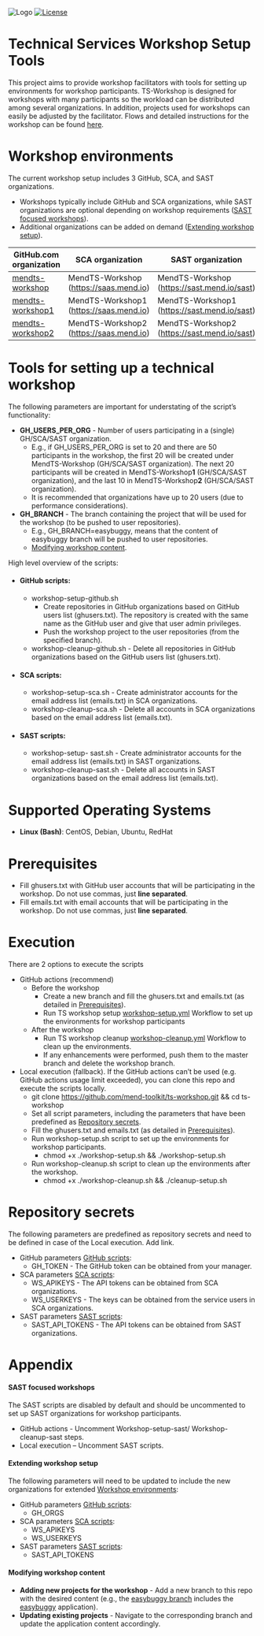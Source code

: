 ![Logo](https://resources.mend.io/mend-sig/logo/mend-dark-logo-horizontal.png)
[![License](https://img.shields.io/badge/License-Apache%202.0-yellowgreen.svg)](https://opensource.org/licenses/Apache-2.0)  
# Technical Services Workshop Setup Tools
This project aims to provide workshop facilitators with tools for setting up environments for workshop participants. TS-Workshop is designed for workshops with many participants so the workload can be distributed among several organizations.
In addition, projects used for workshops can easily be adjusted by the facilitator. Flows and detailed instructions for the workshop can be found [here](https://whitesource.atlassian.net/wiki/spaces/TES/pages/2500984892/Customer+Workshops).

# Workshop environments
The current workshop setup includes 3 GitHub, SCA, and SAST organizations.
- Workshops typically include GitHub and SCA organizations, while SAST organizations are optional depending on workshop requirements ([SAST focused workshops](#sast-focused-workshops)).
- Additional organizations can be added on demand ([Extending workshop setup](#extending-workshop-setup)).

| GitHub.com organization  | SCA organization | SAST organization |
| --- | --- | --- |
| [mendts-workshop](https://github.com/mendts-workshop) | MendTS-Workshop (https://saas.mend.io) | MendTS-Workshop (https://sast.mend.io/sast) |
| [mendts-workshop1](https://github.com/mendts-workshop1) | MendTS-Workshop1 (https://saas.mend.io) | MendTS-Workshop1 (https://sast.mend.io/sast) |
| [mendts-workshop2](https://github.com/mendts-workshop2) | MendTS-Workshop2 (https://saas.mend.io) | MendTS-Workshop2 (https://sast.mend.io/sast) |

# Tools for setting up a technical workshop
The following parameters are important for understating of the script’s functionality:
- **GH_USERS_PER_ORG** - Number of users participating in a (single) GH/SCA/SAST organization.
  - E.g., if GH_USERS_PER_ORG is set to 20 and there are 50 participants in the workshop, the first 20 will be created under MendTS-Workshop (GH/SCA/SAST organization). The next 20 participants will be created in MendTS-Workshop**1** (GH/SCA/SAST organization), and the last 10 in MendTS-Workshop**2** (GH/SCA/SAST organization).
  - It is recommended that organizations have up to 20 users (due to performance considerations).
- **GH_BRANCH** - The branch containing the project that will be used for the workshop (to be pushed to user repositories).
  - E.g., GH_BRANCH=easybuggy, means that the content of easybuggy branch will be pushed to user repositories.
  - [Modifying workshop content](#modifying-workshop-content).

High level overview of the scripts:
- #### GitHub scripts:
  - workshop-setup-github.sh
    - Create repositories in GitHub organizations based on GitHub users list (ghusers.txt). The repository is created with the same name as the GitHub user and give that user admin privileges.
    - Push the workshop project to the user repositories (from the specified branch).
  - workshop-cleanup-github.sh - Delete all repositories in GitHub organizations based on the GitHub users list (ghusers.txt).
- #### SCA scripts:
  - workshop-setup-sca.sh - Create administrator accounts for the email address list (emails.txt) in SCA organizations.
  - workshop-cleanup-sca.sh - Delete all accounts in SCA organizations based on the email address list (emails.txt).
- #### SAST scripts:
  - workshop-setup- sast.sh - Create administrator accounts for the email address list (emails.txt) in SAST organizations.
  - workshop-cleanup-sast.sh - Delete all accounts in SAST organizations based on the email address list (emails.txt).

# Supported Operating Systems
-	**Linux (Bash)**: CentOS, Debian, Ubuntu, RedHat

# Prerequisites
-	Fill ghusers.txt with GitHub user accounts that will be participating in the workshop. Do not use commas, just **line separated**.
-	Fill emails.txt with email accounts that will be participating in the workshop. Do not use commas, just **line separated**.

# Execution
There are 2 options to execute the scripts
- GitHub actions (recommend)
  - Before the workshop
    - Create a new branch and fill the ghusers.txt and emails.txt (as detailed in [Prerequisites](#prerequisites)).
    - Run TS workshop setup [workshop-setup.yml](https://github.com/Dima2021/ts-workshop2/actions/workflows/workshop-setup.yml) Workflow to set up the environments for workshop participants
  - After the workshop
    - Run TS workshop cleanup [workshop-cleanup.yml](https://github.com/Dima2021/ts-workshop2/actions/workflows/workshop-cleanup.yml) Workflow to clean up the environments.
    - If any enhancements were performed, push them to the master branch and delete the workshop branch.
- Local execution (fallback).
If the GitHub actions can’t be used (e.g. GitHub actions usage limit exceeded), you can clone this repo and execute the scripts locally.
  - git clone https://github.com/mend-toolkit/ts-workshop.git && cd ts-workshop
  - Set all script parameters, including the parameters that have been predefined as [Repository secrets](#repository-secrets).
  - Fill the ghusers.txt and emails.txt (as detailed in [Prerequisites](#prerequisites)).
  - Run workshop-setup.sh script to set up the environments for workshop participants.
    - chmod +x ./workshop-setup.sh && ./workshop-setup.sh
  - Run workshop-cleanup.sh script to clean up the environments after the workshop.
    - chmod +x ./workshop-cleanup.sh && ./cleanup-setup.sh

# Repository secrets
The following parameters are predefined as repository secrets and need to be defined in case of the Local execution. Add link.
- GitHub parameters [GitHub scripts](#github-scripts):
  - GH_TOKEN - The GitHub token can be obtained from your manager.
- SCA parameters [SCA scripts](#sca-scripts):
  - WS_APIKEYS - The API tokens can be obtained from SCA organizations.
  - WS_USERKEYS - The keys can be obtained from the service users in SCA organizations.
- SAST parameters [SAST scripts](#sast-scripts):
  - SAST_API_TOKENS - The API tokens can be obtained from SAST organizations.

# Appendix
#### SAST focused workshops
The SAST scripts are disabled by default and should be uncommented to set up SAST organizations for workshop participants.
- GitHub actions - Uncomment Workshop-setup-sast/ Workshop-cleanup-sast steps.
- Local execution – Uncomment SAST scripts.
#### Extending workshop setup
The following parameters will need to be updated to include the new organizations for extended [Workshop environments](#workshop-environments):
- GitHub parameters [GitHub scripts](#github-scripts):
  - GH_ORGS
- SCA parameters [SCA scripts](#sca-scripts):
  - WS_APIKEYS
  - WS_USERKEYS
- SAST parameters [SAST scripts](#sast-scripts):
  - SAST_API_TOKENS
#### Modifying workshop content
- **Adding new projects for the workshop** - Add a new branch to this repo with the desired content (e.g., the [easybuggy branch](https://github.com/Dima2021/ts-workshop2/tree/easybuggy) includes the [easybuggy](https://github.com/k-tamura/easybuggy) application).
- **Updating existing projects** - Navigate to the corresponding branch and update the application content accordingly.

